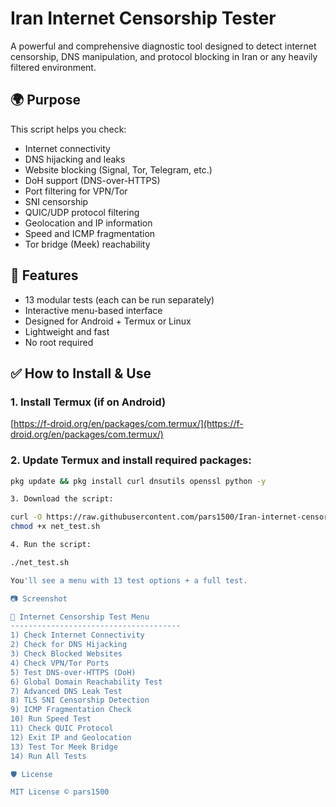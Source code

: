 # Iran Internet Censorship Tester

A powerful and comprehensive diagnostic tool designed to detect internet censorship, DNS manipulation, and protocol blocking in Iran or any heavily filtered environment.

## 🌍 Purpose

This script helps you check:
- Internet connectivity
- DNS hijacking and leaks
- Website blocking (Signal, Tor, Telegram, etc.)
- DoH support (DNS-over-HTTPS)
- Port filtering for VPN/Tor
- SNI censorship
- QUIC/UDP protocol filtering
- Geolocation and IP information
- Speed and ICMP fragmentation
- Tor bridge (Meek) reachability

## 🧩 Features

- 13 modular tests (each can be run separately)
- Interactive menu-based interface
- Designed for Android + Termux or Linux
- Lightweight and fast
- No root required

## ✅ How to Install & Use

### 1. Install Termux (if on Android)
[https://f-droid.org/en/packages/com.termux/](https://f-droid.org/en/packages/com.termux/)

### 2. Update Termux and install required packages:

```bash
pkg update && pkg install curl dnsutils openssl python -y

3. Download the script:

curl -O https://raw.githubusercontent.com/pars1500/Iran-internet-censorship-tester/main/net_test.sh
chmod +x net_test.sh

4. Run the script:

./net_test.sh

You'll see a menu with 13 test options + a full test.

📷 Screenshot

📡 Internet Censorship Test Menu
--------------------------------------
1) Check Internet Connectivity
2) Check for DNS Hijacking
3) Check Blocked Websites
4) Check VPN/Tor Ports
5) Test DNS-over-HTTPS (DoH)
6) Global Domain Reachability Test
7) Advanced DNS Leak Test
8) TLS SNI Censorship Detection
9) ICMP Fragmentation Check
10) Run Speed Test
11) Check QUIC Protocol
12) Exit IP and Geolocation
13) Test Tor Meek Bridge
14) Run All Tests

🛡 License

MIT License © pars1500

